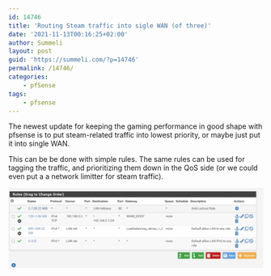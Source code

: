 ```yaml
---
id: 14746
title: 'Routing Steam traffic into sigle WAN (of three)'
date: '2021-11-13T00:16:25+02:00'
author: Summeli
layout: post
guid: 'https://summeli.com/?p=14746'
permalink: /14746/
categories:
    - pfSense
tags:
    - pfsense
---
```


The newest update for keeping the gaming performance in good shape with pfsense is to put steam-related traffic into lowest priority, or maybe just put it into single WAN.

This can be be done with simple rules. The same rules can be used for tagging the traffic, and prioritizing them down in the QoS side (or we could even put a a network limitter for steam traffic).

![the steamcache is separated from rest of the network with source and destination rules](/jekyll-export/wp-content/uploads/2021/11/pfsense_network-1024x322.png)